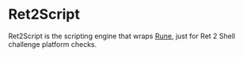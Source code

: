 # Ret2Script

Ret2Script is the scripting engine that wraps [Rune](https://rune-rs.github.io/), just for Ret 2 Shell challenge platform checks.
